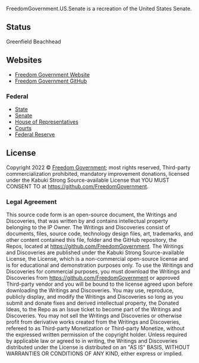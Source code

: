 FreedomGovernment.US.Senate is a recreation of the United States Senate.

## Status

Greenfield Beachhead

## Websites

* [Freedom Government Website](https://FreedomGovernment.github.io)
* [Freedom Government GitHub](https://github.com/FreedomGovernment)

### Federal

* [State](https://github.com/FreedomGovernment/FreedomGovernment.US)
* [Senate](https://github.com/FreedomGovernment/FreedomGovernment.US.Senate)
* [House of Representatives](https://github.com/FreedomGovernment/FreedomGovernment.US.House)
* [Courts](https://github.com/FreedomGovernment/FreedomGovernment.US.Courts)
* [Federal Reserve](https://github.com/FreedomGovernment/FreedomGovernment.US.FederalReserve)

## License

Copyright 2022 © [Freedom Government](https://github.com/FreedomGovernment); most rights reserved, Third-party commercialization prohibited, mandatory improvement donations, licensed under the Kabuki Strong Source-available License that YOU MUST CONSENT TO at <https://github.com/FreedomGovernment>.

### Legal Agreement

This source code form is an open-source document, the Writings and Discoveries, that was written by and contains intellectual property belonging to the IP Owner. The Writings and Discoveries consist of documents, files, source code, technology design files, art, trademarks, and other content contained this file, folder and the GitHub repository, the Repos, located at <https://github.com/FreedomGovernment>. The Writings and Discoveries are published under the Kabuki Strong Source-available License, the License, which is a non-commercial open-source license and is for educational and demonstration purposes only. To use the Writings and Discoveries for commercial purposes, you must download the Writings and Discoveries from <https://github.com/FreedomGovernment> or approved Third-party vendor and you will be bound to the license agreed upon before downloading the Writings and Discoveries. You may use, reproduce, publicly display, and modify the Writings and Discoveries so long as you submit and donate fixes and derived intellectual property, the Donated Ideas, to the Repo as an Issue ticket to become part of the Writings and Discoveries. You may not sell the Writings and Discoveries or otherwise profit from derivative works created from the Writings and Discoveries, refereed to as Third-party Monetization or Third-party Monetize, without the expressed written permission of the copyright holder. Unless required by applicable law or agreed to in writing, the Writings and Discoveries distributed under the License is distributed on an "AS IS" BASIS, WITHOUT WARRANTIES OR CONDITIONS OF ANY KIND, either express or implied.
